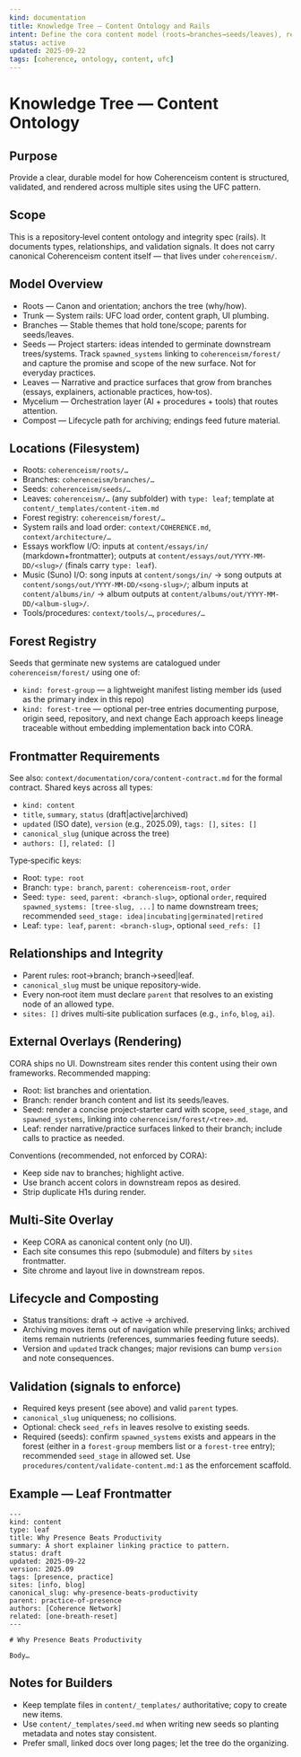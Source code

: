 ```yaml
---
kind: documentation
title: Knowledge Tree — Content Ontology and Rails
intent: Define the cora content model (roots→branches→seeds/leaves), relationships, frontmatter, and rendering routes for multi‑site overlays
status: active
updated: 2025-09-22
tags: [coherence, ontology, content, ufc]
---
```


# Knowledge Tree — Content Ontology

## Purpose
Provide a clear, durable model for how Coherenceism content is structured, validated, and rendered across multiple sites using the UFC pattern.

## Scope
This is a repository‑level content ontology and integrity spec (rails). It documents types, relationships, and validation signals. It does not carry canonical Coherenceism content itself — that lives under `coherenceism/`.

## Model Overview
- Roots — Canon and orientation; anchors the tree (why/how).
- Trunk — System rails: UFC load order, content graph, UI plumbing.
- Branches — Stable themes that hold tone/scope; parents for seeds/leaves.
- Seeds — Project starters: ideas intended to germinate downstream trees/systems. Track `spawned_systems` linking to `coherenceism/forest/` and capture the promise and scope of the new surface. Not for everyday practices.
- Leaves — Narrative and practice surfaces that grow from branches (essays, explainers, actionable practices, how‑tos).
- Mycelium — Orchestration layer (AI + procedures + tools) that routes attention.
- Compost — Lifecycle path for archiving; endings feed future material.

## Locations (Filesystem)
- Roots: `coherenceism/roots/…`
- Branches: `coherenceism/branches/…`
- Seeds: `coherenceism/seeds/…`
- Leaves: `coherenceism/…` (any subfolder) with `type: leaf`; template at `content/_templates/content-item.md`
- Forest registry: `coherenceism/forest/…`
- System rails and load order: `context/COHERENCE.md`, `context/architecture/…`
 - Essays workflow I/O: inputs at `content/essays/in/` (markdown+frontmatter); outputs at `content/essays/out/YYYY-MM-DD/<slug>/` (finals carry `type: leaf`).
 - Music (Suno) I/O: song inputs at `content/songs/in/` → song outputs at `content/songs/out/YYYY-MM-DD/<song-slug>/`; album inputs at `content/albums/in/` → album outputs at `content/albums/out/YYYY-MM-DD/<album-slug>/`.
- Tools/procedures: `context/tools/…`, `procedures/…`

## Forest Registry
Seeds that germinate new systems are catalogued under `coherenceism/forest/` using one of:
- `kind: forest-group` — a lightweight manifest listing member ids (used as the primary index in this repo)
- `kind: forest-tree` — optional per-tree entries documenting purpose, origin seed, repository, and next change
Each approach keeps lineage traceable without embedding implementation back into CORA.

## Frontmatter Requirements
See also: `context/documentation/cora/content-contract.md` for the formal contract.
Shared keys across all types:
- `kind: content`
- `title`, `summary`, `status` (draft|active|archived)
- `updated` (ISO date), `version` (e.g., 2025.09), `tags: []`, `sites: []`
- `canonical_slug` (unique across the tree)
- `authors: []`, `related: []`

Type‑specific keys:
- Root: `type: root`
- Branch: `type: branch`, `parent: coherenceism-root`, `order`
- Seed: `type: seed`, `parent: <branch-slug>`, optional `order`, required `spawned_systems: [tree-slug, ...]` to name downstream trees; recommended `seed_stage: idea|incubating|germinated|retired`
- Leaf: `type: leaf`, `parent: <branch-slug>`, optional `seed_refs: []`

## Relationships and Integrity
- Parent rules: root→branch; branch→seed|leaf.
- `canonical_slug` must be unique repository‑wide.
- Every non‑root item must declare `parent` that resolves to an existing node of an allowed type.
- `sites: []` drives multi‑site publication surfaces (e.g., `info`, `blog`, `ai`).

## External Overlays (Rendering)
CORA ships no UI. Downstream sites render this content using their own frameworks. Recommended mapping:
- Root: list branches and orientation.
- Branch: render branch content and list its seeds/leaves.
- Seed: render a concise project‑starter card with scope, `seed_stage`, and `spawned_systems`, linking into `coherenceism/forest/<tree>.md`.
- Leaf: render narrative/practice surfaces linked to their branch; include calls to practice as needed.

Conventions (recommended, not enforced by CORA):
- Keep side nav to branches; highlight active.
- Use branch accent colors in downstream repos as desired.
- Strip duplicate H1s during render.

## Multi‑Site Overlay
- Keep CORA as canonical content only (no UI).
- Each site consumes this repo (submodule) and filters by `sites` frontmatter.
- Site chrome and layout live in downstream repos.

## Lifecycle and Composting
- Status transitions: draft → active → archived.
- Archiving moves items out of navigation while preserving links; archived items remain nutrients (references, summaries feeding future seeds).
- Version and `updated` track changes; major revisions can bump `version` and note consequences.

## Validation (signals to enforce)
- Required keys present (see above) and valid `parent` types.
- `canonical_slug` uniqueness; no collisions.
- Optional: check `seed_refs` in leaves resolve to existing seeds.
- Required (seeds): confirm `spawned_systems` exists and appears in the forest (either in a `forest-group` members list or a `forest-tree` entry); recommended `seed_stage` in allowed set.
Use `procedures/content/validate-content.md:1` as the enforcement scaffold.

## Example — Leaf Frontmatter
```
---
kind: content
type: leaf
title: Why Presence Beats Productivity
summary: A short explainer linking practice to pattern.
status: draft
updated: 2025-09-22
version: 2025.09
tags: [presence, practice]
sites: [info, blog]
canonical_slug: why-presence-beats-productivity
parent: practice-of-presence
authors: [Coherence Network]
related: [one-breath-reset]
---

# Why Presence Beats Productivity

Body…
```

## Notes for Builders
- Keep template files in `content/_templates/` authoritative; copy to create new items.
- Use `content/_templates/seed.md` when writing new seeds so planting metadata and notes stay consistent.
- Prefer small, linked docs over long pages; let the tree do the organizing.
